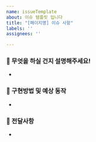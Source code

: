 ```yaml
---
name: issueTemplate
about: 이슈 템플릿 입니다
title: "[페이지명] 이슈 사항"
labels: ''
assignees: ''

---
```


### 🌱 무엇을 하실 건지 설명해주세요!
- 


### 🌱 구현방법 및 예상 동작
-


### 🌱 전달사항
-
